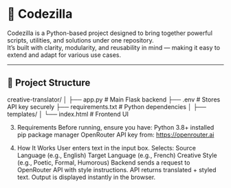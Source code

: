 # 🐉 Codezilla

Codezilla is a Python-based project designed to bring together powerful scripts, utilities, and solutions under one repository.  
It’s built with clarity, modularity, and reusability in mind — making it easy to extend and adapt for various use cases.

---

## 📂 Project Structure
creative-translator/
│
├── app.py                 # Main Flask backend
├── .env                   # Stores API key securely
├── requirements.txt       # Python dependencies
│
├── templates/
│    └── index.html        # Frontend UI

3. Requirements
Before running, ensure you have:
Python 3.8+ installed
pip package manager
OpenRouter API key from: https://openrouter.ai

5. How It Works
User enters text in the input box.
Selects:
Source Language (e.g., English)
Target Language (e.g., French)
Creative Style (e.g., Poetic, Formal, Humorous)
Backend sends a request to OpenRouter API with style instructions.
API returns translated + styled text.
Output is displayed instantly in the browser.


